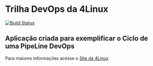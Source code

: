 # Trilha DevOps da 4Linux

<!-- Altere a Flag abaixo com sua URL do Travis -->
[![Build Status](https://travis-ci.org/ocruca/DevOpsLab-HelloWorld.svg?branch=master)](https://travis-ci.org/ocruca/DevOpsLab-HelloWorld)

## Aplicação criada para exemplificar o Ciclo de uma PipeLine DevOps


Para maiores informações acesse o [Site da 4Linux](https://www.4linux.com.br/cursos/devops)
